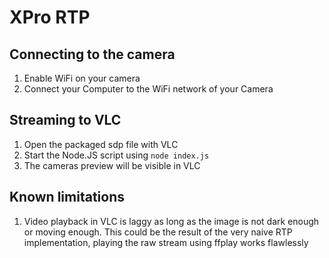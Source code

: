 # XPro RTP

## Connecting to the camera

1. Enable WiFi on your camera
1. Connect your Computer to the WiFi network of your Camera

## Streaming to VLC

1. Open the packaged sdp file with VLC
1. Start the Node.JS script using `node index.js`
1. The cameras preview will be visible in VLC

## Known limitations

1. Video playback in VLC is laggy as long as the image is not dark enough or moving enough. This could be the result of the very naive RTP implementation, playing the raw stream using ffplay works flawlessly
